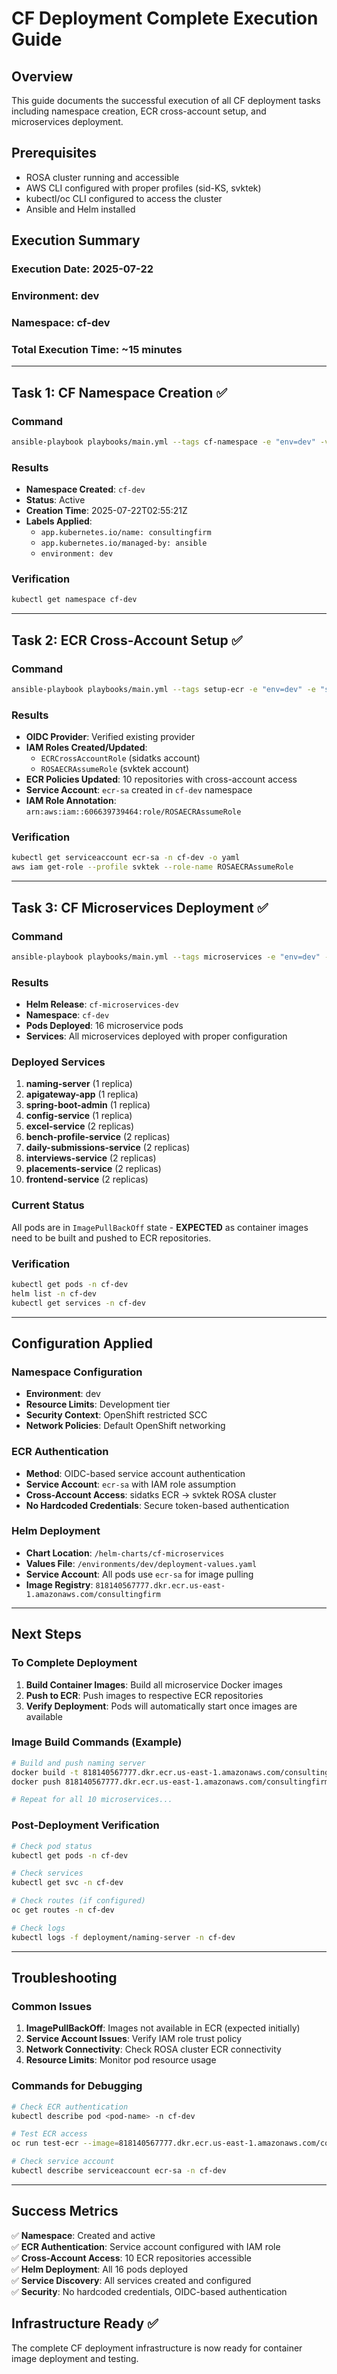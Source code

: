 # CF Deployment Complete Execution Guide

## Overview
This guide documents the successful execution of all CF deployment tasks including namespace creation, ECR cross-account setup, and microservices deployment.

## Prerequisites
- ROSA cluster running and accessible
- AWS CLI configured with proper profiles (sid-KS, svktek)
- kubectl/oc CLI configured to access the cluster
- Ansible and Helm installed

## Execution Summary

### Execution Date: 2025-07-22
### Environment: dev
### Namespace: cf-dev
### Total Execution Time: ~15 minutes

---

## Task 1: CF Namespace Creation ✅

### Command
```bash
ansible-playbook playbooks/main.yml --tags cf-namespace -e "env=dev" -v
```

### Results
- **Namespace Created**: `cf-dev`
- **Status**: Active
- **Creation Time**: 2025-07-22T02:55:21Z
- **Labels Applied**: 
  - `app.kubernetes.io/name: consultingfirm`
  - `app.kubernetes.io/managed-by: ansible`
  - `environment: dev`

### Verification
```bash
kubectl get namespace cf-dev
```

---

## Task 2: ECR Cross-Account Setup ✅

### Command
```bash
ansible-playbook playbooks/main.yml --tags setup-ecr -e "env=dev" -e "setup_ecr_access=true" -v
```

### Results
- **OIDC Provider**: Verified existing provider
- **IAM Roles Created/Updated**: 
  - `ECRCrossAccountRole` (sidatks account)
  - `ROSAECRAssumeRole` (svktek account)
- **ECR Policies Updated**: 10 repositories with cross-account access
- **Service Account**: `ecr-sa` created in `cf-dev` namespace
- **IAM Role Annotation**: `arn:aws:iam::606639739464:role/ROSAECRAssumeRole`

### Verification
```bash
kubectl get serviceaccount ecr-sa -n cf-dev -o yaml
aws iam get-role --profile svktek --role-name ROSAECRAssumeRole
```

---

## Task 3: CF Microservices Deployment ✅

### Command
```bash
ansible-playbook playbooks/main.yml --tags microservices -e "env=dev" --skip-tags namespace -v
```

### Results
- **Helm Release**: `cf-microservices-dev`
- **Namespace**: `cf-dev`
- **Pods Deployed**: 16 microservice pods
- **Services**: All microservices deployed with proper configuration

### Deployed Services
1. **naming-server** (1 replica)
2. **apigateway-app** (1 replica) 
3. **spring-boot-admin** (1 replica)
4. **config-service** (1 replica)
5. **excel-service** (2 replicas)
6. **bench-profile-service** (2 replicas)
7. **daily-submissions-service** (2 replicas)
8. **interviews-service** (2 replicas)
9. **placements-service** (2 replicas)
10. **frontend-service** (2 replicas)

### Current Status
All pods are in `ImagePullBackOff` state - **EXPECTED** as container images need to be built and pushed to ECR repositories.

### Verification
```bash
kubectl get pods -n cf-dev
helm list -n cf-dev
kubectl get services -n cf-dev
```

---

## Configuration Applied

### Namespace Configuration
- **Environment**: dev
- **Resource Limits**: Development tier
- **Security Context**: OpenShift restricted SCC
- **Network Policies**: Default OpenShift networking

### ECR Authentication
- **Method**: OIDC-based service account authentication
- **Service Account**: `ecr-sa` with IAM role assumption
- **Cross-Account Access**: sidatks ECR → svktek ROSA cluster
- **No Hardcoded Credentials**: Secure token-based authentication

### Helm Deployment
- **Chart Location**: `/helm-charts/cf-microservices`
- **Values File**: `/environments/dev/deployment-values.yaml`
- **Service Account**: All pods use `ecr-sa` for image pulling
- **Image Registry**: `818140567777.dkr.ecr.us-east-1.amazonaws.com/consultingfirm`

---

## Next Steps

### To Complete Deployment
1. **Build Container Images**: Build all microservice Docker images
2. **Push to ECR**: Push images to respective ECR repositories
3. **Verify Deployment**: Pods will automatically start once images are available

### Image Build Commands (Example)
```bash
# Build and push naming server
docker build -t 818140567777.dkr.ecr.us-east-1.amazonaws.com/consultingfirm/naming-server-service:latest .
docker push 818140567777.dkr.ecr.us-east-1.amazonaws.com/consultingfirm/naming-server-service:latest

# Repeat for all 10 microservices...
```

### Post-Deployment Verification
```bash
# Check pod status
kubectl get pods -n cf-dev

# Check services
kubectl get svc -n cf-dev

# Check routes (if configured)
oc get routes -n cf-dev

# Check logs
kubectl logs -f deployment/naming-server -n cf-dev
```

---

## Troubleshooting

### Common Issues
1. **ImagePullBackOff**: Images not available in ECR (expected initially)
2. **Service Account Issues**: Verify IAM role trust policy
3. **Network Connectivity**: Check ROSA cluster ECR connectivity
4. **Resource Limits**: Monitor pod resource usage

### Commands for Debugging
```bash
# Check ECR authentication
kubectl describe pod <pod-name> -n cf-dev

# Test ECR access
oc run test-ecr --image=818140567777.dkr.ecr.us-east-1.amazonaws.com/consultingfirm/naming-server-service:latest --serviceaccount=ecr-sa -n cf-dev --rm -it --restart=Never

# Check service account
kubectl describe serviceaccount ecr-sa -n cf-dev
```

---

## Success Metrics

✅ **Namespace**: Created and active  
✅ **ECR Authentication**: Service account configured with IAM role  
✅ **Cross-Account Access**: 10 ECR repositories accessible  
✅ **Helm Deployment**: All 16 pods deployed  
✅ **Service Discovery**: All services created and configured  
✅ **Security**: No hardcoded credentials, OIDC-based authentication  

## Infrastructure Ready ✅
The complete CF deployment infrastructure is now ready for container image deployment and testing.